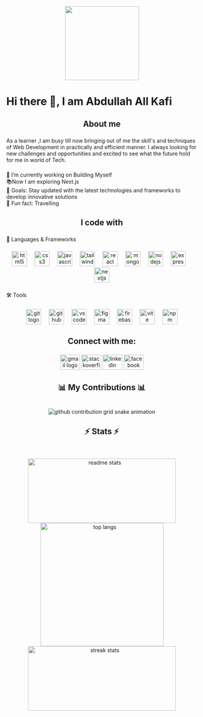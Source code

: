 <div align="center">
  <img height="195" src="https://i.ibb.co.com/CKjmRJRR/Purple-Abstract-Graphic-Design-Linked-In-Article-Cover-Image-1.png"  />
</div>

###

<h1 align="left">Hi there 👋, I am Abdullah All Kafi</h1>

###

<h2 align="center">About me</h2>

###

<p align="left">As a learner ,I am busy till now bringing out of me the skill's and techniques of Web Development in practically and efficient manner. I always looking for new challenges and opportunities and excited to see what the future hold for me in world of Tech.</p>

###

<p align="left">🔭 I’m currently working on Building Myself<br>📚Now I am  exploring Next.js<br>🎯 Goals: Stay updated with the latest technologies and frameworks to develop innovative solutions<br>🎲 Fun fact: Travelling</p>

###

<h2 align="center">I code with</h2>

###

<p align="left">🚀 Languages & Frameworks</p>

###

<div align="center">
  <img src="https://cdn.jsdelivr.net/gh/devicons/devicon/icons/html5/html5-original.svg" height="40" alt="html5 logo"  />
  <img width="12" />
  <img src="https://skillicons.dev/icons?i=css" height="40" alt="css3 logo"  />
  <img width="12" />
  <img src="https://cdn.simpleicons.org/javascript/F7DF1E" height="40" alt="javascript logo"  />
  <img width="12" />
  <img src="https://cdn.simpleicons.org/tailwindcss/06B6D4" height="40" alt="tailwindcss logo"  />
  <img width="12" />
  <img src="https://cdn.jsdelivr.net/gh/devicons/devicon/icons/react/react-original.svg" height="40" alt="react logo"  />
  <img width="12" />
  <img src="https://skillicons.dev/icons?i=mongodb" height="40" alt="mongodb logo"  />
  <img width="12" />
  <img src="https://cdn.jsdelivr.net/gh/devicons/devicon/icons/nodejs/nodejs-original.svg" height="40" alt="nodejs logo"  />
  <img width="12" />
  <img src="https://skillicons.dev/icons?i=express" height="40" alt="express logo"  />
  <img width="12" />
  <img src="https://cdn.jsdelivr.net/gh/devicons/devicon/icons/nextjs/nextjs-original.svg" height="40" alt="nextjs logo"  />
</div>

###

<p align="left">🛠️ Tools</p>

###

<div align="center">
  <img src="https://cdn.simpleicons.org/git/F05032" height="40" alt="git logo"  />
  <img width="12" />
  <img src="https://skillicons.dev/icons?i=github" height="40" alt="github logo"  />
  <img width="12" />
  <img src="https://skillicons.dev/icons?i=vscode" height="40" alt="vscode logo"  />
  <img width="12" />
  <img src="https://skillicons.dev/icons?i=figma" height="40" alt="figma logo"  />
  <img width="12" />
  <img src="https://skillicons.dev/icons?i=firebase" height="40" alt="firebase logo"  />
  <img width="12" />
  <img src="https://skillicons.dev/icons?i=vite" height="40" alt="vite logo"  />
  <img width="12" />
  <img src="https://cdn.jsdelivr.net/gh/devicons/devicon/icons/npm/npm-original-wordmark.svg" height="40" alt="npm logo"  />
</div>

###

<h2 align="center">Connect with me:</h2>

###

<div align="center">
  <img src="https://raw.githubusercontent.com/maurodesouza/profile-readme-generator/master/src/assets/icons/social/gmail/default.svg" width="52" height="40" alt="gmail logo"  />
  <img src="https://raw.githubusercontent.com/maurodesouza/profile-readme-generator/master/src/assets/icons/social/stackoverflow/default.svg" width="52" height="40" alt="stackoverflow logo"  />
  <img src="https://raw.githubusercontent.com/maurodesouza/profile-readme-generator/master/src/assets/icons/social/linkedin/default.svg" width="52" height="40" alt="linkedin logo"  />
  <img src="https://raw.githubusercontent.com/maurodesouza/profile-readme-generator/master/src/assets/icons/social/facebook/default.svg" width="52" height="40" alt="facebook logo"  />
</div>

###

<div align="center">
  <h2>📊 My Contributions 📊</h2>
  <br>
  <picture>
    <source
      media="(prefers-color-scheme: dark)"
      srcset="https://raw.githubusercontent.com/rjkafi/rjkafi/output/github-contribution-grid-snake-dark.svg"
    />
    <source
      media="(prefers-color-scheme: light)"
      srcset="https://raw.githubusercontent.com/rjkafi/rjkafi/output/github-contribution-grid-snake.svg"
    />
    <img
      alt="github contribution grid snake animation"
      src="https://raw.githubusercontent.com/rjkafi/rjkafi/output/github-contribution-grid-snake.svg"
    />
  </picture>
</div>


<h2 align="center">⚡ Stats ⚡</h2>
 <br>
    <br>
<div align="center">
  <img width=390 height=170 src="https://github-readme-stats-salesp07.vercel.app/api?username=rjkafi&count_private=true&show_icons=true&theme=jolly&rank_icon=github&border_radius=10" alt="readme stats" />
  <br>
     <img width=325 align="center" src="https://github-readme-stats-salesp07.vercel.app/api/top-langs/?username=rjkafi&hide=HTML&langs_count=8&layout=compact&theme=jolly&border_radius=10&size_weight=0.5&count_weight=0.5&exclude_repo=github-readme-stats" alt="top langs" />
  <br/>
  <img width=390 height=170 src="https://github-readme-streak-stats-salesp07.vercel.app/?user=rjkafi&count_private=true&theme=jolly&border_radius=10" alt="streak stats"/>
</div>

###
